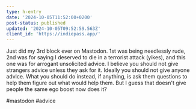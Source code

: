 ```yaml
---
type: h-entry
date: '2024-10-05T11:52:00+0200'
post-status: published
updated: '2024-10-05T09:52:59.563Z'
client_id: 'https://indiepass.app/'
---
```

Just did my 3rd block ever on Mastodon. 1st was being needlessly rude, 2nd was for saying I deserved to die in a terrorist attack (yikes), and this one was for arrogant unsolicited advice. I believe you should not give strangers advice unless they ask for it. Ideally you should not give anyone advice. What you should do instead, if anything, is ask them questions to help them figure out what would help them. But I guess that doesn't give people the same ego boost now does it?

#mastodon #advice
